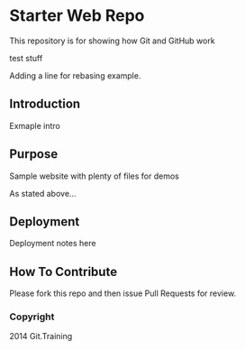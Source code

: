 # Starter Web Repo

This repository is for showing how Git and GitHub work

test stuff

Adding a line for rebasing example. 

## Introduction

Exmaple intro

## Purpose

Sample website with plenty of files for demos


As stated above...


## Deployment

Deployment notes here

## How To Contribute

Please fork this repo and then issue Pull Requests for review.

### Copyright

2014 Git.Training